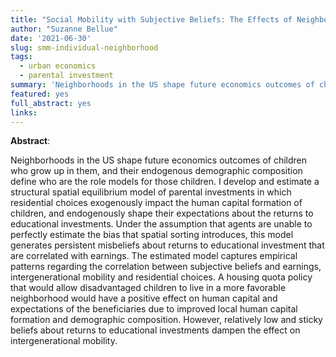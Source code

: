 ```yaml
---
title: "Social Mobility with Subjective Beliefs: The Effects of Neighborhoods on Investment Choices"
author: "Suzanne Bellue"
date: '2021-06-30'
slug: smm-individual-neighborhood
tags:
  - urban economics
  - parental investment
summary: 'Neighborhoods in the US shape future economics outcomes of children who grow up in them, and their endogenous demographic composition define who are the role models for those children. I develop and estimate a structural spatial equilibrium model of parental investments in which residential choices exogenously impact the human capital formation of children, and endogenously shape their expectations about the returns to educational investments.'
featured: yes
full_abstract: yes
links:
---
```


**Abstract**:

Neighborhoods in the US shape future economics outcomes of children who grow up in them, and their endogenous demographic composition define who are the role models for those children. I develop and estimate a structural spatial equilibrium model of parental investments in which residential choices exogenously impact the human capital formation of children, and endogenously shape their expectations about the returns to educational investments. Under the assumption that agents are unable to perfectly estimate the bias that spatial sorting introduces, this model generates persistent misbeliefs about returns to educational investment that are correlated with earnings. The estimated model captures empirical patterns regarding the correlation between subjective beliefs and earnings, intergenerational mobility and residential choices. A housing quota policy that would allow disadvantaged children to live in a more favorable neighborhood would have a positive effect on human capital and expectations of the beneficiaries due to improved local human capital formation and demographic composition. However, relatively low and sticky beliefs about returns to educational investments dampen the effect on intergenerational mobility.